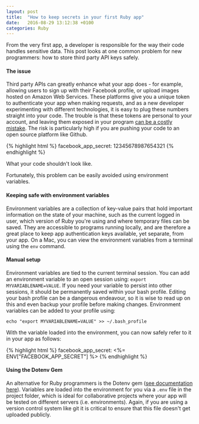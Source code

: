 ```yaml
---
layout: post
title:  "How to keep secrets in your first Ruby app"
date:   2016-08-29 13:12:38 +0100
categories: Ruby
---
```



From the very first app, a developer is responsible for the way their code handles sensitive data. This post looks at one common problem for new programmers: how to store third party API keys safely.

<h4 class='subheading'> The issue </h4>

Third party APIs can greatly enhance what your app does - for example, allowing users to sign up with their Facebook profile, or upload images hosted on Amazon Web Services. These platforms give you a unique token to authenticate your app when making requests, and as a new developer experimenting with different technologies, it is easy to plug these numbers straight into your code. The trouble is that these tokens are personal to your account, and leaving them exposed in your program <a href="http://readwrite.com/2014/04/15/amazon-web-services-hack-bitcoin-miners-github/"> can be a costly mistake</a>. The risk is particularly high if you are pushing your code to an open source platform like Github.

{% highlight html %}
facebook_app_secret: 12345678987654321
{% endhighlight %}
<p class="caption"> What your code shouldn't look like.</p>

Fortunately, this problem can be easily avoided using environment variables.

<h4 class='subheading'> Keeping safe with environment variables </h4>

Environment variables are a collection of key-value pairs that hold important information on the state of your machine, such as the current logged in user, which version of Ruby you're using and where temporary files can be saved. They are accessible to programs running locally, and are therefore a great place to keep app authentication keys available, yet separate, from your app. On a Mac, you can view the environment variables from a terminal using the `env` command.

<h4 class='subheading'> Manual setup </h4>

Environment variables are tied to the current terminal session. You can add an environment variable to an open session using: `export MYVARIABLENAME=VALUE`. If you need your variable to persist into other sessions, it should be permanently saved within your bash profile. Editing your bash profile can be a dangerous endeavour, so it is wise to read up on this and even backup your profile before making changes. Environment variables can be added to your profile using:

`echo "export MYVARIABLENAME=VALUE" >> ~/.bash_profile`

With the variable loaded into the environment, you can now safely refer to it in your app as follows:

{% highlight html %}
facebook_app_secret: <%= ENV["FACEBOOK_APP_SECRET"] %>
{% endhighlight %}


<h4 class='subheading'> Using the Dotenv Gem </h4>

An alternative for Ruby programmers is the Dotenv gem (<a href="https://github.com/bkeepers/dotenv">see documentation here</a>). Variables are loaded into the environment for you via a `.env` file in the project folder, which is ideal for collaborative projects where your app will be tested on different servers (i.e. environments). Again, if you are using a version control system like git it is critical to ensure that this file doesn't get uploaded publicly.
